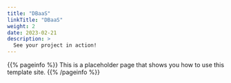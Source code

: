 ```yaml
---
title: "DBaaS"
linkTitle: "DBaaS"
weight: 2
date: 2023-02-21
description: >
  See your project in action!
---
```


{{% pageinfo %}}
This is a placeholder page that shows you how to use this template site.
{{% /pageinfo %}}
